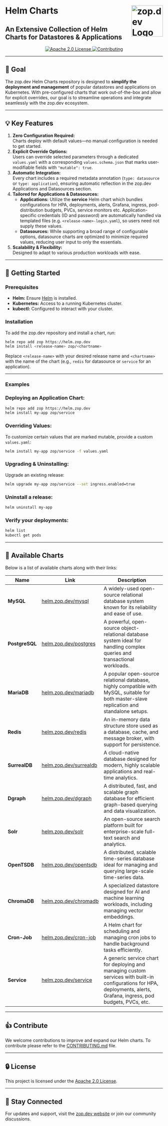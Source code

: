 # Helm Charts <img src="https://zop.dev/resources/cdn/newsletter/zopdev-transparent-logo.png" alt="zop.dev Logo" width="100" align="right">

## **An Extensive Collection of Helm Charts for Datastores & Applications**

<p align="center">
  <a href="./LICENSE">
    <img src="https://img.shields.io/badge/License-Apache_2.0-blue?style=for-the-badge" alt="Apache 2.0 License">
  </a>
  <a href="./CONTRIBUTING.md">
    <img src="https://img.shields.io/badge/Contribute-Guide-orange?style=for-the-badge" alt="Contributing">
  </a>
</p>

---

## 🎯 **Goal**

The zop.dev Helm Charts repository is designed to **simplify the deployment and management** of popular datastores and applications on Kubernetes. With pre-configured charts that work out-of-the-box and allow for explicit overrides, our goal is to streamline operations and integrate seamlessly with the zop.dev ecosystem.

---

## 💡 **Key Features**

1. **Zero Configuration Required:**  
   Charts deploy with default values—no manual configuration is needed to get started.
2. **Explicit Override Options:**  
   Users can override selected parameters through a dedicated `values.yaml` with a corresponding `values.schema.json` that marks user-modifiable fields with `"mutable": true`.
3. **Automatic Integration:**  
   Every chart includes a required metadata annotation (`type: datasource` or `type: application`), ensuring automatic reflection in the zop.dev Applications and Datasources section.
4. **Tailored for Applications & Datasources:**  
   - **Applications:** Utilize the **service** Helm chart which bundles configurations for HPA, deployments, alerts, Grafana, ingress, pod-distribution budgets, PVCs, service monitors etc. Application-specific credentials (ID and password) are automatically handled via templated files (e.g. `<release-name>-login.yaml`), so users need not supply these values.
   - **Datasources:** While supporting a broad range of configurable options, datasource charts are optimized to minimize required values, reducing user input to only the essentials.
5. **Scalability & Flexibility:**  
   Designed to adapt to various production workloads with ease.

---

## 🚀 **Getting Started**

### **Prerequisites**
- **Helm:** Ensure [Helm](https://helm.sh/docs/intro/install/) is installed.
- **Kubernetes:** Access to a running Kubernetes cluster.
- **kubectl:** Configured to interact with your cluster.

### **Installation**

To add the zop.dev repository and install a chart, run:

```bash
helm repo add zop https://helm.zop.dev
helm install <release-name> zop/<chartname>
```

Replace `<release-name>` with your desired release name and `<chartname>` with the name of the chart (e.g., `redis` for datasource or `service` for an application).

---

### **Examples**

### **Deploying an Application Chart:**

  ```bash
  helm repo add zop https://helm.zop.dev
  helm install my-app zop/service
  ```

### **Overriding Values:**

  To customize certain values that are marked mutable, provide a custom `values.yaml`:

  ```bash
  helm install my-app zop/service -f values.yaml
  ```

### **Upgrading & Uninstalling:**

  Upgrade an existing release:

  ```bash
  helm upgrade my-app zop/service --set ingress.enabled=true
  ```

###  Uninstall a release:

  ```bash
  helm uninstall my-app
  ```

###  Verify your deployments:

  ```bash
  helm list
  kubectl get pods
  ```

---


## 📂 **Available Charts**

Below is a list of available charts along with their links:

| **Name**      | **Link**                                          | **Description**                                                                                                                                                           |
|---------------|----------------------------------------------------|---------------------------------------------------------------------------------------------------------------------------------------------------------------------------|
| **MySQL**     | [helm.zop.dev/mysql](https://helm.zop.dev/mysql)   | A widely-used open-source relational database system known for its reliability and ease of use.                                                                           |
| **PostgreSQL**| [helm.zop.dev/postgres](https://helm.zop.dev/postgres) | A powerful, open-source object-relational database system ideal for handling complex queries and transactional workloads.                                                |
| **MariaDB**   | [helm.zop.dev/mariadb](https://helm.zop.dev/mariadb) | A popular open-source relational database, highly compatible with MySQL, suitable for both master-slave replication and standalone setups.                               |
| **Redis**     | [helm.zop.dev/redis](https://helm.zop.dev/redis)   | An in-memory data structure store used as a database, cache, and message broker, with support for persistence.                                                           |
| **SurrealDB** | [helm.zop.dev/surrealdb](https://helm.zop.dev/surrealdb) | A cloud-native database designed for modern, highly scalable applications and real-time analytics.                                                                     |
| **Dgraph**    | [helm.zop.dev/dgraph](https://helm.zop.dev/dgraph) | A distributed, fast, and scalable graph database for efficient graph-based querying and data visualization.                                                              |
| **Solr**      | [helm.zop.dev/solr](https://helm.zop.dev/solr)     | An open-source search platform built for enterprise-scale full-text search and analytics.                                                                               |
| **OpenTSDB**  | [helm.zop.dev/opentsdb](https://helm.zop.dev/opentsdb) | A distributed, scalable time-series database ideal for managing and querying large-scale time-series data.                                                                |
| **ChromaDB**  | [helm.zop.dev/chromadb](https://helm.zop.dev/chromadb) | A specialized datastore designed for AI and machine learning workloads, including managing vector embeddings.                                                           |
| **Cron-Job**  | [helm.zop.dev/cron-job](https://helm.zop.dev/cron-job) | A Helm chart for scheduling and managing cron jobs to handle background tasks efficiently.                                                                              |
| **Service**   | [helm.zop.dev/service](https://helm.zop.dev/service)  | A generic service chart for deploying and managing custom services with built-in configurations for HPA, deployments, alerts, Grafana, ingress, pod budgets, PVCs, etc. |

---


## 👍 **Contribute**

We welcome contributions to improve and expand our Helm charts. To contribute please refer to the [CONTRIBUTING.md](./CONTRIBUTING.md) file.

---

## 🔒 **License**

This project is licensed under the [Apache 2.0 License](./LICENSE).

---

## 📣 **Stay Connected**

For updates and support, visit the [zop.dev website](https://helm.zop.dev) or join our community discussions.